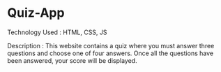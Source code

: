 # Quiz-App

Technology Used : 
            HTML, CSS, JS

Description :
      This website contains a quiz where you must answer three questions and choose one of four answers. Once all the questions have been answered, your score will be displayed.
